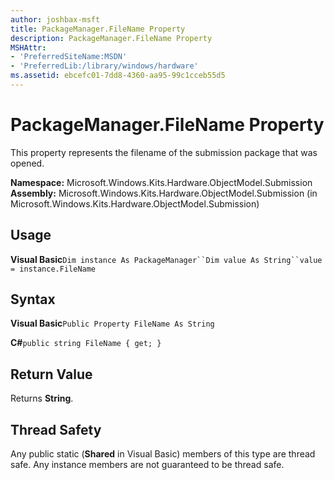 ```yaml
---
author: joshbax-msft
title: PackageManager.FileName Property
description: PackageManager.FileName Property
MSHAttr:
- 'PreferredSiteName:MSDN'
- 'PreferredLib:/library/windows/hardware'
ms.assetid: ebcefc01-7dd8-4360-aa95-99c1cceb55d5
---
```


# PackageManager.FileName Property


This property represents the filename of the submission package that was opened.

**Namespace:** Microsoft.Windows.Kits.Hardware.ObjectModel.Submission **Assembly:** Microsoft.Windows.Kits.Hardware.ObjectModel.Submission (in Microsoft.Windows.Kits.Hardware.ObjectModel.Submission)

## Usage


**Visual Basic**`Dim instance As PackageManager``Dim value As String``value = instance.FileName`

## Syntax


**Visual Basic**`Public Property FileName As String`

**C#**`public string FileName { get; }`

## Return Value


Returns **String**.

## Thread Safety


Any public static (**Shared** in Visual Basic) members of this type are thread safe. Any instance members are not guaranteed to be thread safe.

 

 






